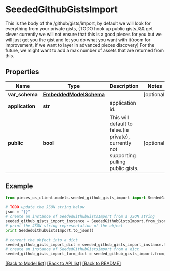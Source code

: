 # SeededGithubGistsImport

This is the body of the /github/gists/import,  by default we will look for everything from your private gists, (TODO hook up public gists.)&& get clever  currently we will not ensure that this is a good pieces for you but we will just get you the gist and let you do what you want with it(room for improvement, if we want to layer in advanced pieces discovery)  For the future, we might want to add a max number of assets that are returned from this.

## Properties

Name | Type | Description | Notes
------------ | ------------- | ------------- | -------------
**var_schema** | [**EmbeddedModelSchema**](EmbeddedModelSchema) |  | [optional] 
**application** | **str** | application id. | 
**public** | **bool** | This will default to false.(ie private), currently not supporting pulling public gists. | [optional] 

## Example

```python
from pieces_os_client.models.seeded_github_gists_import import SeededGithubGistsImport

# TODO update the JSON string below
json = "{}"
# create an instance of SeededGithubGistsImport from a JSON string
seeded_github_gists_import_instance = SeededGithubGistsImport.from_json(json)
# print the JSON string representation of the object
print SeededGithubGistsImport.to_json()

# convert the object into a dict
seeded_github_gists_import_dict = seeded_github_gists_import_instance.to_dict()
# create an instance of SeededGithubGistsImport from a dict
seeded_github_gists_import_form_dict = seeded_github_gists_import.from_dict(seeded_github_gists_import_dict)
```
[[Back to Model list]](../README#documentation-for-models) [[Back to API list]](../README#documentation-for-api-endpoints) [[Back to README]](../README)


